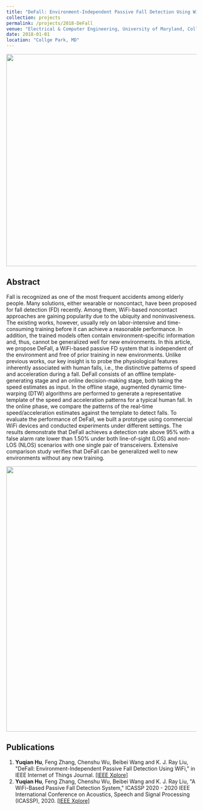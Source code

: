 ```yaml
---
title: "DeFall: Environment-Independent Passive Fall Detection Using WiFi"
collection: projects
permalink: /projects/2018-DeFall
venue: "Electrical & Computer Engineering, University of Maryland, Collge Park"
date: 2018-01-01
location: "Collge Park, MD"
---
```


<img src="https://yuqianhu09.github.io/images/2018_defall_flowchart.PNG" width="560">

Abstract
---------
Fall is recognized as one of the most frequent accidents among elderly people. Many solutions, either wearable or noncontact, have been proposed for fall detection (FD) recently. Among them, WiFi-based noncontact approaches are gaining popularity due to the ubiquity and noninvasiveness. The existing works, however, usually rely on labor-intensive and time-consuming training before it can achieve a reasonable performance. In addition, the trained models often contain environment-specific information and, thus, cannot be generalized well for new environments. In this article, we propose DeFall, a WiFi-based passive FD system that is independent of the environment and free of prior training in new environments. Unlike previous works, our key insight is to probe the physiological features inherently associated with human falls, i.e., the distinctive patterns of speed and acceleration during a fall. DeFall consists of an offline template-generating stage and an online decision-making stage, both taking the speed estimates as input. In the offline stage, augmented dynamic time-warping (DTW) algorithms are performed to generate a representative template of the speed and acceleration patterns for a typical human fall. In the online phase, we compare the patterns of the real-time speed/acceleration estimates against the template to detect falls. To evaluate the performance of DeFall, we built a prototype using commercial WiFi devices and conducted experiments under different settings. The results demonstrate that DeFall achieves a detection rate above 95% with a false alarm rate lower than 1.50% under both line-of-sight (LOS) and non-LOS (NLOS) scenarios with one single pair of transceivers. Extensive comparison study verifies that DeFall can be generalized well to new environments without any new training.

<img src="https://yuqianhu09.github.io/images/2018_defall_flowchart.PNG" width="700">

Publications
---------
1. **Yuqian Hu**, Feng Zhang, Chenshu Wu, Beibei Wang and K. J. Ray Liu, "DeFall: Environment-Independent Passive Fall Detection Using WiFi," in IEEE Internet of Things Journal. [[IEEE Xplore]](https://ieeexplore.ieee.org/document/9552243)
2.  **Yuqian Hu**, Feng Zhang, Chenshu Wu, Beibei Wang and K. J. Ray Liu, "A WiFi-Based Passive Fall Detection System," ICASSP 2020 - 2020 IEEE International Conference on Acoustics, Speech and Signal Processing (ICASSP), 2020. [[IEEE Xplore]](https://ieeexplore.ieee.org/abstract/document/9054753) 

